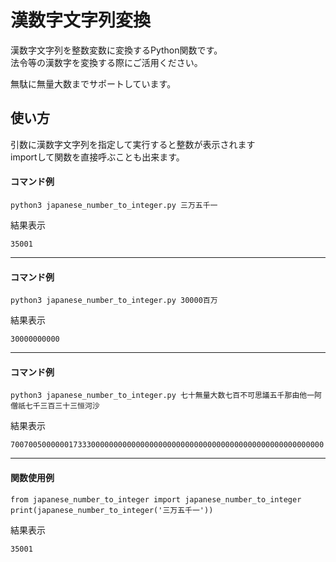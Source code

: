 # 漢数字文字列変換
漢数字文字列を整数変数に変換するPython関数です。  
法令等の漢数字を変換する際にご活用ください。  
  
無駄に無量大数までサポートしています。

## 使い方
引数に漢数字文字列を指定して実行すると整数が表示されます  
importして関数を直接呼ぶことも出来ます。

#### コマンド例
```
python3 japanese_number_to_integer.py 三万五千一
```
結果表示
```
35001
```
---
#### コマンド例
```
python3 japanese_number_to_integer.py 30000百万
```
結果表示
```
30000000000
```
---
#### コマンド例
```
python3 japanese_number_to_integer.py 七十無量大数七百不可思議五千那由他一阿僧祇七千三百三十三恒河沙
```
結果表示
```
7007005000000173330000000000000000000000000000000000000000000000000000
```
---
#### 関数使用例
```
from japanese_number_to_integer import japanese_number_to_integer
print(japanese_number_to_integer('三万五千一'))
```
結果表示
```
35001
```
